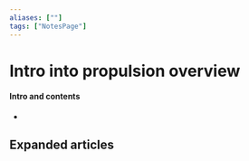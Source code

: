 ```yaml
---
aliases: [""]
tags: ["NotesPage"]
---
```


# Intro into propulsion overview

#### Intro and contents
- 


## Expanded articles
